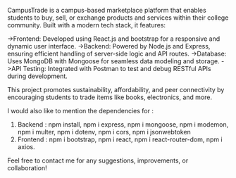 CampusTrade is a campus-based marketplace platform that enables students to buy, sell, or exchange products and services within their college community. Built with a modern tech stack, it features:

->Frontend: Developed using React.js and bootstrap for a responsive and dynamic user interface.
->Backend: Powered by Node.js and Express, ensuring efficient handling of server-side logic and API routes.
->Database: Uses MongoDB with Mongoose for seamless data modeling and storage.
->API Testing: Integrated with Postman to test and debug RESTful APIs during development.

This project promotes sustainability, affordability, and peer connectivity by encouraging students to trade items like books, electronics, and more.

I would also like to mention the dependencies for :
1. Backend : npm install, npm i express, npm i mongoose, npm i modemon, npm i multer, npm i dotenv, npm i cors, npm i jsonwebtoken
2. Frontend : npm i bootstrap, npm i react, npm i react-router-dom, npm i axios.

Feel free to contact me for any suggestions, improvements, or collaboration!
